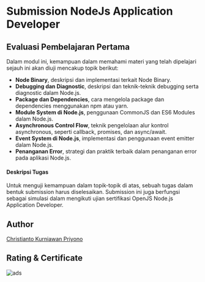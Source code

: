 # Submission NodeJs Application Developer

## Evaluasi Pembelajaran Pertama
Dalam modul ini, kemampuan dalam memahami materi yang telah dipelajari sejauh ini akan diuji mencakup topik berikut: 
- **Node Binary**, deskripsi dan implementasi terkait Node Binary.
- **Debugging dan Diagnostic**, deskripsi dan teknik-teknik debugging serta diagnostic dalam Node.js.
- **Package dan Dependencies**, cara mengelola package dan dependencies menggunakan npm atau yarn.
- **Module System di Node.js**, penggunaan CommonJS dan ES6 Modules dalam Node.js.
- **Asynchronous Control Flow**, teknik pengelolaan alur kontrol asynchronous, seperti callback, promises, dan async/await.
- **Event System di Node.js**, implementasi dan penggunaan event emitter dalam Node.js.
- **Penanganan Error**, strategi dan praktik terbaik dalam penanganan error pada aplikasi Node.js.

#### Deskripsi Tugas
Untuk menguji kemampuan dalam topik-topik di atas, sebuah tugas dalam bentuk submission harus diselesaikan. Submission ini juga berfungsi sebagai simulasi dalam mengikuti ujian sertifikasi OpenJS Node.js Application Developer.

## Author
[Christianto Kurniawan Priyono](https://www.linkedin.com/in/chriskape/)

## Rating & Certificate
![ads](https://i.ibb.co.com/44qvWW1/Screenshot-2024-07-16-022532.png)